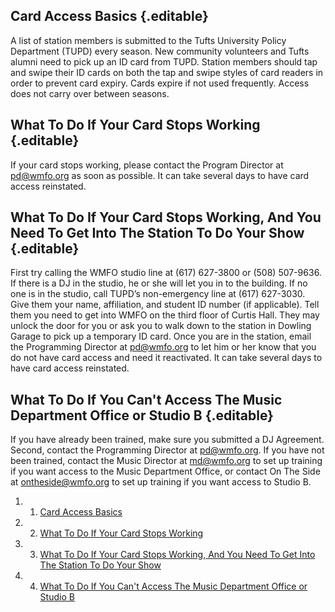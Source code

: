 Card Access Basics {.editable}
------------------

A list of station members is submitted to the Tufts University Policy
Department (TUPD) every season. New community volunteers and Tufts
alumni need to pick up an ID card from TUPD. Station members should tap
and swipe their ID cards on both the tap and swipe styles of card
readers in order to prevent card expiry. Cards expire if not used
frequently. Access does not carry over between seasons.

What To Do If Your Card Stops Working {.editable}
-------------------------------------

If your card stops working, please contact the Program Director at
[pd@wmfo.org](mailto:pd@wmfo.org "mailto:pd@wmfo.org") as soon as
possible. It can take several days to have card access reinstated.

What To Do If Your Card Stops Working, And You Need To Get Into The Station To Do Your Show {.editable}
-------------------------------------------------------------------------------------------

First try calling the WMFO studio line at (617) 627-3800 or (508)
507-9636. If there is a DJ in the studio, he or she will let you in to
the building. If no one is in the studio, call TUPD’s non-emergency line
at (617) 627-3030. Give them your name, affiliation, and student ID
number (if applicable). Tell them you need to get into WMFO on the third
floor of Curtis Hall. They may unlock the door for you or ask you to
walk down to the station in Dowling Garage to pick up a temporary ID
card. Once you are in the station, email the Programming Director at
[pd@wmfo.org](mailto:pd@wmfo.org "mailto:pd@wmfo.org") to let him or her
know that you do not have card access and need it reactivated. It can
take several days to have card access reinstated.

What To Do If You Can't Access The Music Department Office or Studio B {.editable}
----------------------------------------------------------------------

If you have already been trained, make sure you submitted a DJ
Agreement. Second, contact the Programming Director
at [pd@wmfo.org](mailto:pd@wmfo.org "mailto:pd@wmfo.org"). If you have
not been trained, contact the Music Director at
[md@wmfo.org](mailto:md@wmfo.org "mailto:md@wmfo.org") to set up
training if you want access to the Music Department Office, or contact
On The Side at
[ontheside@wmfo.org](mailto:ontheside@wmfo.org "mailto:ontheside@wmfo.org") to
set up training if you want access to Studio B.

1.  1. [Card Access Basics](#Card_Access_Basics)
2.  2. [What To Do If Your Card Stops
    Working](#What_To_Do_If_Your_Card_Stops_Working)
3.  3. [What To Do If Your Card Stops Working, And You Need To Get Into
    The Station To Do Your
    Show](#What_To_Do_If_Your_Card_Stops_Working.2C_And_You_Need_To_Get_Into_The_Station_To_Do_Your_Show)
4.  4. [What To Do If You Can't Access The Music Department Office or
    Studio
    B](#What_To_Do_If_You_Can't_Access_The_Music_Department_Office_or_Studio_B)

